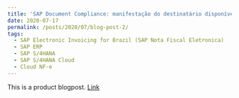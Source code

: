 ```yaml
---
title: 'SAP Document Compliance: manifestação do destinatário disponível para inbound'
date: 2020-07-17
permalink: /posts/2020/07/blog-post-2/ 
tags:
  - SAP Electronic Invoicing for Brazil (SAP Nota Fiscal Eletronica)
  - SAP ERP
  - SAP S/4HANA
  - SAP S/4HANA Cloud
  - Cloud NF-e
---
```


This is a product blogpost. [Link](https://blogs.sap.com/2020/07/17/sap-document-compliance-manifestacao-do-destinatario-disponivel-para-inbound/)

<!-- Headings are cool
======

You can have many headings
======

Aren't headings cool?
------  -->